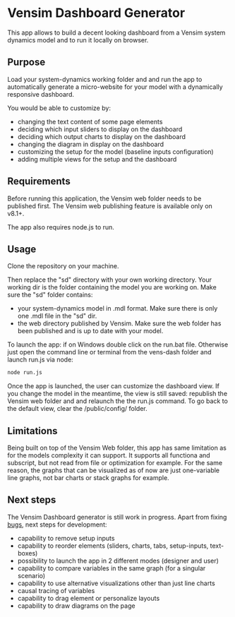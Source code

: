 # Vensim Dashboard Generator

This app allows to build a decent looking dashboard from a Vensim system dynamics model and to run it locally on browser.

## Purpose
Load your system-dynamics working folder and and run the app to automatically generate a micro-website for your model with a dynamically responsive dashboard.

You would be able to customize by:
* changing the text content of some page elements
* deciding which input sliders to display on the dashboard
* deciding which output charts to display on the dashboard
* changing the diagram in display on the dashboard
* customizing the setup for the model (baseline inputs configuration)
* adding multiple views for the setup and the dashboard

## Requirements

Before running this application, the Vensim web folder needs to be published first. The Vensim web publishing feature is available only on  v8.1+. 

The app also requires node.js to run.

## Usage

Clone the repository on your machine.

Then replace the "sd" directory with your own working directory. Your working dir is the folder containing the model you are working on. Make sure the "sd" folder contains:
* your system-dynamics model in .mdl format. Make sure there is only one .mdl file in the "sd" dir.
* the web directory published by Vensim. Make sure the web folder has been published and is up to date with your model.

To launch the app: if on Windows double click on the run.bat file. Otherwise just open the command line or terminal from the vens-dash folder and launch run.js via node:

```bash
node run.js
```

Once the app is launched, the user can customize the dashboard view. If you change the model in the meantime, the view is still saved: republish the Vensim web folder and and relaunch the the run.js command. To go back to the default view, clear the /public/config/ folder.

## Limitations

Being built on top of the Vensim Web folder, this app has same limitation as for the models complexity it can support. It supports all functiona and subscript, but not read from file or optimization for example. For the same reason, the graphs that can be visualized as of now are just one-variable line graphs, not bar charts or stack graphs for example.

## Next steps
The Vensim Dashboard generator is still work in progress. Apart from fixing [bugs](bugs.md), next steps for development:
* capability to remove setup inputs
* capability to reorder elements (sliders, charts, tabs, setup-inputs, text-boxes)
* possibility to launch the app in 2 different modes (designer and user)
* capability to compare variables in the same graph (for a singular scenario)
* capability to use alternative visualizations other than just line charts
* causal tracing of variables
* capability to drag element or personalize layouts
* capability to draw diagrams on the page
